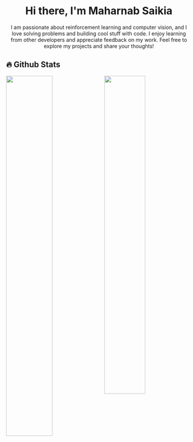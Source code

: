 <h1 align="center">Hi there, I'm Maharnab Saikia</h1>
<p align="center">I am passionate about reinforcement learning and computer vision, and I love solving problems and building cool stuff with code. I enjoy learning from other developers and appreciate feedback on my work. Feel free to explore my projects and share your thoughts!</p>

## 🔥 Github Stats
<img align="right" width="47%" src="https://i.imgur.com/C1kWoWh.jpeg"/>
<a href="https://github.com/Maharnab-Saikia"><img width="50%" src="https://github-readme-stats.vercel.app/api?username=Maharnab-Saikia&show_icons=true&theme=radical&rank_icon=github"></a>

